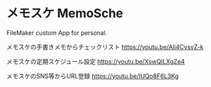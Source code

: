 # メモスケ MemoSche
FileMaker custom App for personal.

メモスケの手書きメモからチェックリスト
https://youtu.be/Ali4CysvZ-k

メモスケの定期スケジュール設定
https://youtu.be/XswQlLXgZe4

メモスケのSNS等からURL登録
https://youtu.be/IUQo8F6L3Kg
